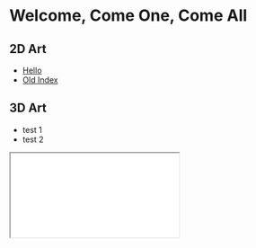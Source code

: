 # Welcome, Come One, Come All

## 2D Art
- [Hello](https://ericawinfrey.myportfolio.com/)
- [Old Index](./indez'demo'.html)

## 3D Art
- test 1
- test 2
<iframe src = "aquarica.github.io/ProgrammingDigitalMedia/sketches/etc...." style="width=60%"></iframe>